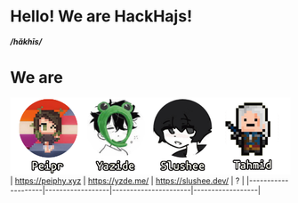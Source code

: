 # Hello! We are HackHajs!
##### /hăkhīs/

# We are
![team](https://raw.githubusercontent.com/HackHajs/.github/main/profile/team.png)
| https://peiphy.xyz | https://yzde.me/ | https://slushee.dev/ | ?                |
|--------------------|------------------|----------------------|------------------|

